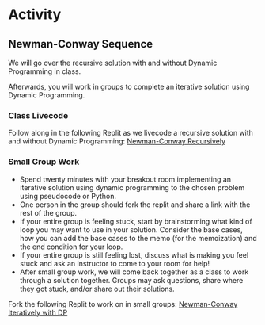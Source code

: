 # Activity

## Newman-Conway Sequence

We will go over the recursive solution with and without Dynamic Programming in class. 

Afterwards, you will work in groups to complete an iterative solution using Dynamic Programming.

### Class Livecode

Follow along in the following Replit as we livecode a recursive solution with and without Dynamic Programming: [Newman-Conway Recursively](https://replit.com/@adadev/Newman-Conway-Recursive)

<!--
* [C19 Newman-Conway Recursive Livecode Solution](#)
-->

### Small Group Work

- Spend twenty minutes with your breakout room implementing an iterative solution using dynamic programming to the chosen problem using pseudocode or Python. 
- One person in the group should fork the replit and share a link with the rest of the group.
- If your entire group is feeling stuck, start by brainstorming what kind of loop you may want to use in your solution. Consider the base cases, how you can add the base cases to the memo (for the memoization) and the end condition for your loop.
- If your entire group is still feeling lost, discuss what is making you feel stuck and ask an instructor to come to your room for help!
- After small group work, we will come back together as a class to work through a solution together. Groups may ask questions, share where they got stuck, and/or share out their solutions.

Fork the following Replit to work on in small groups: [Newman-Conway Iteratively with DP](https://replit.com/@adadev/Newman-Conway-Iterative)

<!--
Solution:
* [C19 Small Group Solution](#)
-->
